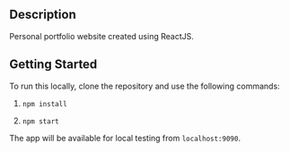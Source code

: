 ## Description

Personal portfolio website created using ReactJS.

## Getting Started

To run this locally, clone the repository and use the following commands:

1. `npm install`

2. `npm start`

The app will be available for local testing from `localhost:9090`.
